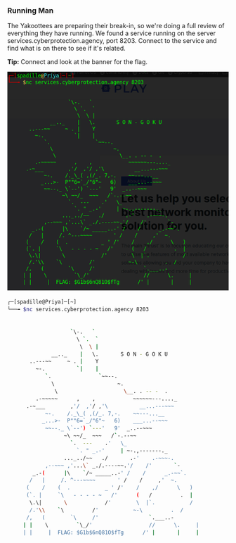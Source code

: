 ### Running Man

The Yakoottees are preparing their break-in, so we're doing a full review of everything they have running. We found a service running on the server services.cyberprotection.agency, port 8203. Connect to the service and find what is on there to see if it's related.

**Tip:** Connect and look at the banner for the flag.

![image](img/c05image.png)

```bash
┌─[spadille@Priya]─[~]
└──╼ $nc services.cyberprotection.agency 8203


                    `\-.   `
                      \ `.  `
                       \  \ |
              __.._    |   \.       S O N - G O K U
       ..---~~     ~ . |    Y
         ~-.          `|    |
            `.               `~~--.
              \                    ~.
               \                     \__. . -- -  .
         .-~~~~~      ,    ,            ~~~~~~---...._
      .-~___        ,'/  ,'/ ,'\          __...---~~~
            ~-.    /._\_( ,(/_. 7,-.    ~~---...__
           _...>-  P""6=`_/"6"~   6)    ___...--~~~
            ~~--._ \`--') `---'   9'  _..--~~~
                  ~\ ~~/_  ~~~   /`-.--~~
                    `.  ---    .'   \_
                      `. " _.-'     | ~-.,-------._
                  ..._../~~   ./       .-'    .-~~~-.
            ,--~~~ ,'...\` _./.----~~.'/    /'       `-
        _.-(      |\    `/~ _____..-' /    /      _.-~~`.
       /   |     /. ^---~~~~       ' /    /     ,'  ~.
      (    /    (  .           _ ' /'    /    ,/      \   )
      (`. |     `\   - - - - ~   /'      (   /         .  |
       \.\|       \            /'        \  |`.           /
       /.'\\    `\         /'           ~-\         .  /
      /,   (        `\     /'                `.___..-
     | |    \         `\_/'                  //      \.     |
     | |     |  FLAG: $G1b$6nQ81O$fTg      /' |       |     |
     
```

